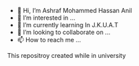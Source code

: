 - 👋 Hi, I’m Ashraf Mohammed Hassan Anil
- 👀 I’m interested in ...
- 🌱 I’m currently learning In J.K.U.A.T
- 💞️ I’m looking to collaborate on ...
- 📫 How to reach me ...

<!---
Habib-Ashraf-Hassan/Habib-Ashraf-Hassan is a ✨ special ✨ repository because its `README.md` (this file) appears on your GitHub profile.
You can click the Preview link to take a look at your changes.
--->
This repositroy created while in university
